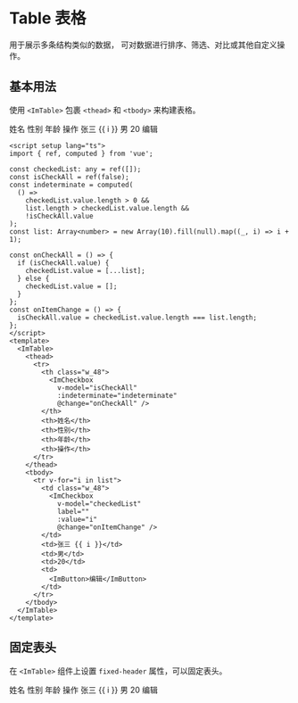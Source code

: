 # Table 表格

用于展示多条结构类似的数据， 可对数据进行排序、筛选、对比或其他自定义操作。

## 基本用法

使用 `<ImTable>` 包裹 `<thead>` 和 `<tbody>` 来构建表格。

<style scoped>
  .w_48 {
    width: 48px;
    max-width: 48px;
  }
</style>
<script setup lang="ts">
import { ref, computed } from 'vue';

const checkedList: any = ref([]);
const isCheckAll = ref(false);
const indeterminate = computed(
  () =>
    checkedList.value.length > 0 &&
    list.length > checkedList.value.length &&
    !isCheckAll.value
);
const list: Array<number> = new Array(10).fill(null).map((_, i) => i + 1);

const onCheckAll = () => {
  if (isCheckAll.value) {
    checkedList.value = [...list];
  } else {
    checkedList.value = [];
  }
};
const onItemChange = () => {
  isCheckAll.value = checkedList.value.length === list.length;
};
</script>

<ImTable >
  <thead>
    <tr>
      <th class="w_48">
        <ImCheckbox
          v-model="isCheckAll"
          :indeterminate="indeterminate"
          @change="onCheckAll" />
      </th>
      <th>姓名</th>
      <th>性别</th>
      <th>年龄</th>
      <th>操作</th>
    </tr>
  </thead>
  <tbody>
    <tr v-for="i in list">
      <td class="w_48">
        <ImCheckbox
          v-model="checkedList"
          label=""
          :value="i"
          @change="onItemChange" />
      </td>
      <td>张三 {{ i }}</td>
      <td>男</td>
      <td>20</td>
      <td>
        <ImButton>编辑</ImButton>
      </td>
    </tr>
  </tbody>
</ImTable>

```vue
<script setup lang="ts">
import { ref, computed } from 'vue';

const checkedList: any = ref([]);
const isCheckAll = ref(false);
const indeterminate = computed(
  () =>
    checkedList.value.length > 0 &&
    list.length > checkedList.value.length &&
    !isCheckAll.value
);
const list: Array<number> = new Array(10).fill(null).map((_, i) => i + 1);

const onCheckAll = () => {
  if (isCheckAll.value) {
    checkedList.value = [...list];
  } else {
    checkedList.value = [];
  }
};
const onItemChange = () => {
  isCheckAll.value = checkedList.value.length === list.length;
};
</script>
<template>
  <ImTable>
    <thead>
      <tr>
        <th class="w_48">
          <ImCheckbox
            v-model="isCheckAll"
            :indeterminate="indeterminate"
            @change="onCheckAll" />
        </th>
        <th>姓名</th>
        <th>性别</th>
        <th>年龄</th>
        <th>操作</th>
      </tr>
    </thead>
    <tbody>
      <tr v-for="i in list">
        <td class="w_48">
          <ImCheckbox
            v-model="checkedList"
            label=""
            :value="i"
            @change="onItemChange" />
        </td>
        <td>张三 {{ i }}</td>
        <td>男</td>
        <td>20</td>
        <td>
          <ImButton>编辑</ImButton>
        </td>
      </tr>
    </tbody>
  </ImTable>
</template>
```

## 固定表头

在 `<ImTable>` 组件上设置 `fixed-header` 属性，可以固定表头。

<ImTable height="300px" fixedHeader>
  <thead>
    <tr>
      <th class="w_48">
        <ImCheckbox
          v-model="isCheckAll"
          :indeterminate="indeterminate"
          @change="onCheckAll" />
      </th>
      <th>姓名</th>
      <th>性别</th>
      <th>年龄</th>
      <th>操作</th>
    </tr>
  </thead>
  <tbody>
    <tr v-for="i in list">
      <td class="w_48">
        <ImCheckbox
          v-model="checkedList"
          label=""
          :value="i"
          @change="onItemChange" />
      </td>
      <td>张三 {{ i }}</td>
      <td>男</td>
      <td>20</td>
      <td>
        <ImButton>编辑</ImButton>
      </td>
    </tr>
  </tbody>
</ImTable>
